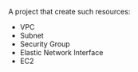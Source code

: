 A project that create such resources:
- VPC
- Subnet
- Security Group
- Elastic Network Interface
- EC2